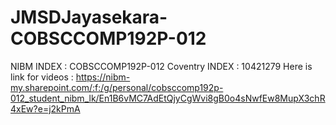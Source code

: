 # JMSDJayasekara-COBSCCOMP192P-012
NIBM INDEX     : COBSCCOMP192P-012
Coventry INDEX : 10421279
Here is link for videos : https://nibm-my.sharepoint.com/:f:/g/personal/cobsccomp192p-012_student_nibm_lk/En1B6vMC7AdEtQjyCgWvi8gB0o4sNwfEw8MupX3chR4xEw?e=j2kPmA
